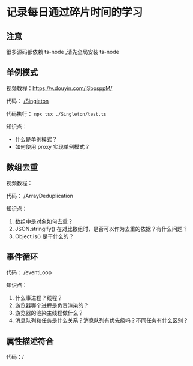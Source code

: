 # 记录每日通过碎片时间的学习

## 注意

很多源码都依赖 ts-node ,请先全局安装 ts-node

## 单例模式

视频教程：https://v.douyin.com/iSbpsppM/

代码： [/Singleton](https://github.com/coderPerseus/daily/tree/main/Singleton)

代码执行： `npx tsx ./Singleton/test.ts`

知识点：

- 什么是单例模式？
- 如何使用 proxy 实现单例模式？

## 数组去重

视频教程：

代码： /ArrayDeduplication

知识点：

1. 数组中是对象如何去重？
2. JSON.stringify() 在对比数组时，是否可以作为去重的依据？有什么问题？
3. Object.is() 是干什么的？

## 事件循环

代码： /eventLoop

知识点：

1. 什么事进程？线程？
2. 游览器哪个进程是负责渲染的？
3. 游览器的渲染主线程做什么？
4. 消息队列和任务是什么关系？消息队列有优先级吗？不同任务有什么区别？

## 属性描述符合

代码：/
